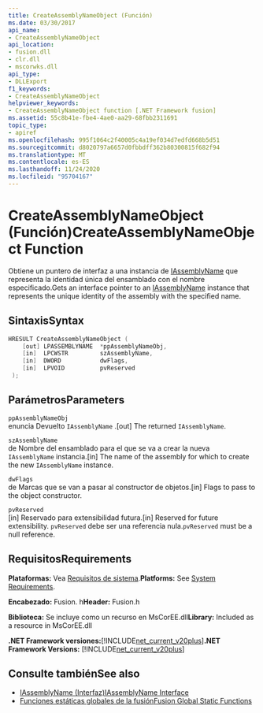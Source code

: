 ```yaml
---
title: CreateAssemblyNameObject (Función)
ms.date: 03/30/2017
api_name:
- CreateAssemblyNameObject
api_location:
- fusion.dll
- clr.dll
- mscorwks.dll
api_type:
- DLLExport
f1_keywords:
- CreateAssemblyNameObject
helpviewer_keywords:
- CreateAssemblyNameObject function [.NET Framework fusion]
ms.assetid: 55c8b41e-fbe4-4ae0-aa29-68fbb2311691
topic_type:
- apiref
ms.openlocfilehash: 995f1064c2f40005c4a19ef034d7edfd668b5d51
ms.sourcegitcommit: d8020797a6657d0fbbdff362b80300815f682f94
ms.translationtype: MT
ms.contentlocale: es-ES
ms.lasthandoff: 11/24/2020
ms.locfileid: "95704167"
---
```

# <a name="createassemblynameobject-function"></a><span data-ttu-id="fcf4e-102">CreateAssemblyNameObject (Función)</span><span class="sxs-lookup"><span data-stu-id="fcf4e-102">CreateAssemblyNameObject Function</span></span>

<span data-ttu-id="fcf4e-103">Obtiene un puntero de interfaz a una instancia de [IAssemblyName](iassemblyname-interface.md) que representa la identidad única del ensamblado con el nombre especificado.</span><span class="sxs-lookup"><span data-stu-id="fcf4e-103">Gets an interface pointer to an [IAssemblyName](iassemblyname-interface.md) instance that represents the unique identity of the assembly with the specified name.</span></span>  
  
## <a name="syntax"></a><span data-ttu-id="fcf4e-104">Sintaxis</span><span class="sxs-lookup"><span data-stu-id="fcf4e-104">Syntax</span></span>  
  
```cpp  
HRESULT CreateAssemblyNameObject (  
    [out] LPASSEMBLYNAME  *ppAssemblyNameObj,  
    [in]  LPCWSTR         szAssemblyName,  
    [in]  DWORD           dwFlags,  
    [in]  LPVOID          pvReserved  
 );  
```  
  
## <a name="parameters"></a><span data-ttu-id="fcf4e-105">Parámetros</span><span class="sxs-lookup"><span data-stu-id="fcf4e-105">Parameters</span></span>  

 `ppAssemblyNameObj`  
 <span data-ttu-id="fcf4e-106">enuncia Devuelto `IAssemblyName` .</span><span class="sxs-lookup"><span data-stu-id="fcf4e-106">[out] The returned `IAssemblyName`.</span></span>  
  
 `szAssemblyName`  
 <span data-ttu-id="fcf4e-107">de Nombre del ensamblado para el que se va a crear la nueva `IAssemblyName` instancia.</span><span class="sxs-lookup"><span data-stu-id="fcf4e-107">[in] The name of the assembly for which to create the new `IAssemblyName` instance.</span></span>  
  
 `dwFlags`  
 <span data-ttu-id="fcf4e-108">de Marcas que se van a pasar al constructor de objetos.</span><span class="sxs-lookup"><span data-stu-id="fcf4e-108">[in] Flags to pass to the object constructor.</span></span>  
  
 `pvReserved`  
 <span data-ttu-id="fcf4e-109">[in] Reservado para extensibilidad futura.</span><span class="sxs-lookup"><span data-stu-id="fcf4e-109">[in] Reserved for future extensibility.</span></span> <span data-ttu-id="fcf4e-110">`pvReserved` debe ser una referencia nula.</span><span class="sxs-lookup"><span data-stu-id="fcf4e-110">`pvReserved` must be a null reference.</span></span>  
  
## <a name="requirements"></a><span data-ttu-id="fcf4e-111">Requisitos</span><span class="sxs-lookup"><span data-stu-id="fcf4e-111">Requirements</span></span>  

 <span data-ttu-id="fcf4e-112">**Plataformas:** Vea [Requisitos de sistema](../../get-started/system-requirements.md).</span><span class="sxs-lookup"><span data-stu-id="fcf4e-112">**Platforms:** See [System Requirements](../../get-started/system-requirements.md).</span></span>  
  
 <span data-ttu-id="fcf4e-113">**Encabezado:** Fusion. h</span><span class="sxs-lookup"><span data-stu-id="fcf4e-113">**Header:** Fusion.h</span></span>  
  
 <span data-ttu-id="fcf4e-114">**Biblioteca:** Se incluye como un recurso en MsCorEE.dll</span><span class="sxs-lookup"><span data-stu-id="fcf4e-114">**Library:** Included as a resource in MsCorEE.dll</span></span>  
  
 <span data-ttu-id="fcf4e-115">**.NET Framework versiones:**[!INCLUDE[net_current_v20plus](../../../../includes/net-current-v20plus-md.md)]</span><span class="sxs-lookup"><span data-stu-id="fcf4e-115">**.NET Framework Versions:** [!INCLUDE[net_current_v20plus](../../../../includes/net-current-v20plus-md.md)]</span></span>  
  
## <a name="see-also"></a><span data-ttu-id="fcf4e-116">Consulte también</span><span class="sxs-lookup"><span data-stu-id="fcf4e-116">See also</span></span>

- [<span data-ttu-id="fcf4e-117">IAssemblyName (Interfaz)</span><span class="sxs-lookup"><span data-stu-id="fcf4e-117">IAssemblyName Interface</span></span>](iassemblyname-interface.md)
- [<span data-ttu-id="fcf4e-118">Funciones estáticas globales de la fusión</span><span class="sxs-lookup"><span data-stu-id="fcf4e-118">Fusion Global Static Functions</span></span>](fusion-global-static-functions.md)
